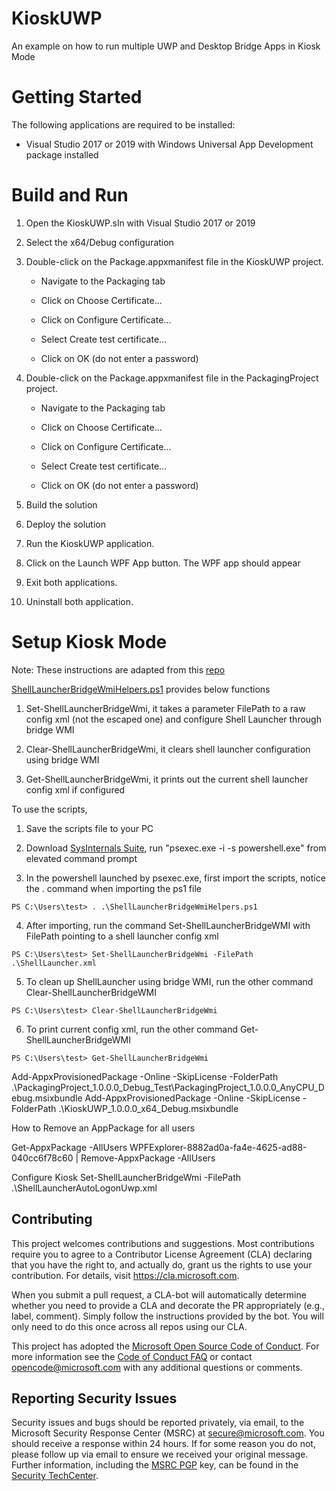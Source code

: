 # KioskUWP

An example on how to run multiple UWP and Desktop Bridge Apps in Kiosk Mode

# Getting Started

The following applications are required to be installed:

* Visual Studio 2017 or 2019 with Windows Universal App Development package installed

# Build and Run


1. Open the KioskUWP.sln with Visual Studio 2017 or 2019

1. Select the x64/Debug configuration

1. Double-click on the Package.appxmanifest file in the KioskUWP project. 

	* Navigate to the Packaging tab
	
	* Click on Choose Certificate...
	
	* Click on Configure Certificate...
	
	* Select Create test certificate...
	
	* Click on OK (do not enter a password)
	
1. Double-click on the Package.appxmanifest file in the PackagingProject project. 

	* Navigate to the Packaging tab
	
	* Click on Choose Certificate...
	
	* Click on Configure Certificate...
	
	* Select Create test certificate...
	
	* Click on OK (do not enter a password)
	
1. Build the solution

1. Deploy the solution

1. Run the KioskUWP application.

1. Click on the Launch WPF App button. The WPF app should appear

1. Exit both applications.

1. Uninstall both application.


# Setup Kiosk Mode

Note: These instructions are adapted from this [repo](https://github.com/microsoft/Windows-iotcore-samples/tree/develop/Samples/ShellLauncherV2/SampleBridgeWmiScripts)

[ShellLauncherBridgeWmiHelpers.ps1](./ShellLauncherBridgeWmiHelpers.ps1) provides below functions
1. Set-ShellLauncherBridgeWmi, it takes a parameter FilePath to a raw config xml (not the escaped one) and configure Shell Launcher through bridge WMI 

2. Clear-ShellLauncherBridgeWmi, it clears shell launcher configuration using bridge WMI

3. Get-ShellLauncherBridgeWmi, it prints out the current shell launcher config xml if configured

To use the scripts,

1. Save the scripts file to your PC

2. Download [SysInternals Suite](https://download.sysinternals.com/files/SysinternalsSuite.zip), run "psexec.exe -i -s powershell.exe" from elevated command prompt

3. In the powershell launched by psexec.exe, first import the scripts, notice the . command when importing the ps1 file

```
PS C:\Users\test> . .\ShellLauncherBridgeWmiHelpers.ps1
```

4. After importing, run the command Set-ShellLauncherBridgeWMI with FilePath pointing to a shell launcher config xml

```
PS C:\Users\test> Set-ShellLauncherBridgeWmi -FilePath .\ShellLauncher.xml
```

5. To clean up ShellLauncher using bridge WMI, run the other command Clear-ShellLauncherBridgeWMI

```
PS C:\Users\test> Clear-ShellLauncherBridgeWmi
```

6. To print current config xml, run the other command Get-ShellLauncherBridgeWMI

```
PS C:\Users\test> Get-ShellLauncherBridgeWmi
```


Add-AppxProvisionedPackage -Online -SkipLicense -FolderPath .\PackagingProject_1.0.0.0_Debug_Test\PackagingProject_1.0.0.0_AnyCPU_Debug.msixbundle
Add-AppxProvisionedPackage -Online -SkipLicense -FolderPath .\KioskUWP_1.0.0.0_x64_Debug.msixbundle


How to Remove an AppPackage for all users

Get-AppxPackage -AllUsers WPFExplorer-8882ad0a-fa4e-4625-ad88-040cc6f78c60 | Remove-AppxPackage -AllUsers

Configure Kiosk
Set-ShellLauncherBridgeWmi -FilePath .\ShellLauncherAutoLogonUwp.xml



##  Contributing

This project welcomes contributions and suggestions.  Most contributions require you to agree to a
Contributor License Agreement (CLA) declaring that you have the right to, and actually do, grant us
the rights to use your contribution. For details, visit https://cla.microsoft.com.

When you submit a pull request, a CLA-bot will automatically determine whether you need to provide
a CLA and decorate the PR appropriately (e.g., label, comment). Simply follow the instructions
provided by the bot. You will only need to do this once across all repos using our CLA.

This project has adopted the [Microsoft Open Source Code of Conduct](https://opensource.microsoft.com/codeofconduct/).
For more information see the [Code of Conduct FAQ](https://opensource.microsoft.com/codeofconduct/faq/) or
contact [opencode@microsoft.com](mailto:opencode@microsoft.com) with any additional questions or comments.


## Reporting Security Issues

Security issues and bugs should be reported privately, via email, to the Microsoft Security
Response Center (MSRC) at [secure@microsoft.com](mailto:secure@microsoft.com). You should
receive a response within 24 hours. If for some reason you do not, please follow up via
email to ensure we received your original message. Further information, including the
[MSRC PGP](https://technet.microsoft.com/en-us/security/dn606155) key, can be found in
the [Security TechCenter](https://technet.microsoft.com/en-us/security/default).
